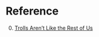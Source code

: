 # Reference

0. [Trolls Aren’t Like the Rest of Us](https://www.theatlantic.com/family/archive/2022/03/how-to-manage-cyberbullying-internet-trolls/627084/)

